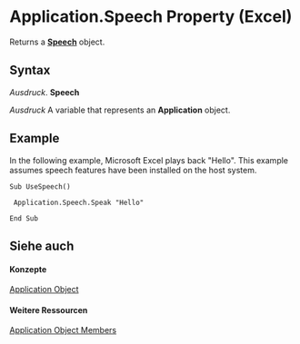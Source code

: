 
# Application.Speech Property (Excel)

Returns a  **[Speech](1ddd61bc-989e-4766-423e-515ec5d1c23a.md)** object.


## Syntax

 _Ausdruck_. **Speech**

 _Ausdruck_ A variable that represents an **Application** object.


## Example

In the following example, Microsoft Excel plays back "Hello". This example assumes speech features have been installed on the host system.


```
Sub UseSpeech() 
 
 Application.Speech.Speak "Hello" 
 
End Sub
```


## Siehe auch


#### Konzepte


[Application Object](19b73597-5cf9-4f56-8227-b5211f657f6f.md)
#### Weitere Ressourcen


[Application Object Members](http://msdn.microsoft.com/library/4cb9ca42-8d07-cc9c-2d80-4eb9a5921e1e%28Office.15%29.aspx)